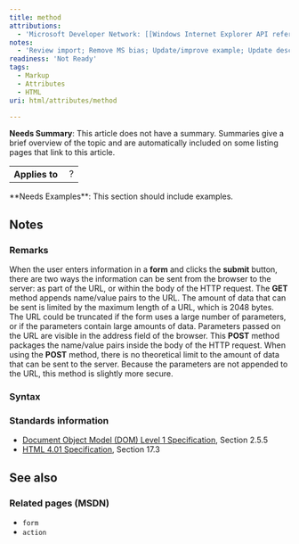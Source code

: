 ```yaml
---
title: method
attributions:
  - 'Microsoft Developer Network: [[Windows Internet Explorer API reference](http://msdn.microsoft.com/en-us/library/ie/hh828809%28v=vs.85%29.aspx) Article]'
notes:
  - 'Review import; Remove MS bias; Update/improve example; Update descriptions; Fix lists & compatibility info'
readiness: 'Not Ready'
tags:
  - Markup
  - Attributes
  - HTML
uri: html/attributes/method

---
```

**Needs Summary**: This article does not have a summary. Summaries give a brief overview of the topic and are automatically included on some listing pages that link to this article.

<table class="wikitable">
<tr>
<th>
Applies to

</th>
<td>
 ?

</td>
</tr>
</table>
**Needs Examples**: This section should include examples.

## Notes

### Remarks

When the user enters information in a **form** and clicks the **submit** button, there are two ways the information can be sent from the browser to the server: as part of the URL, or within the body of the HTTP request. The **GET** method appends name/value pairs to the URL. The amount of data that can be sent is limited by the maximum length of a URL, which is 2048 bytes. The URL could be truncated if the form uses a large number of parameters, or if the parameters contain large amounts of data. Parameters passed on the URL are visible in the address field of the browser. This **POST** method packages the name/value pairs inside the body of the HTTP request. When using the **POST** method, there is no theoretical limit to the amount of data that can be sent to the server. Because the parameters are not appended to the URL, this method is slightly more secure.

### Syntax

### Standards information

-   [Document Object Model (DOM) Level 1 Specification](http://go.microsoft.com/fwlink/p/?linkid=161725), Section 2.5.5
-   [HTML 4.01 Specification](http://go.microsoft.com/fwlink/p/?linkid=25320), Section 17.3

## See also

### Related pages (MSDN)

-   `form`
-   `action`

